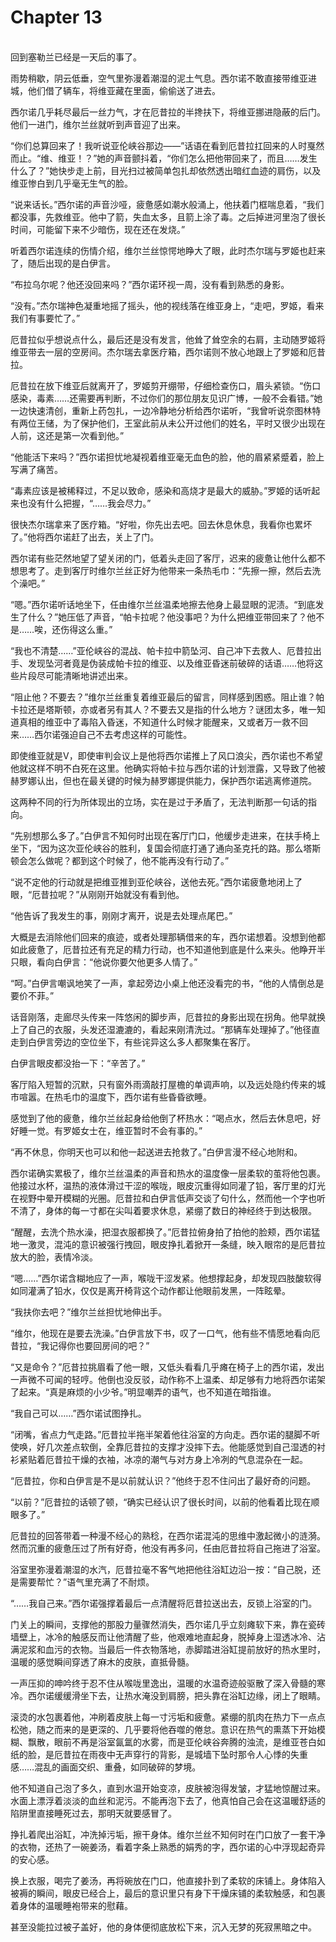 # Chapter 13

<br>
回到塞勒兰已经是一天后的事了。

雨势稍歇，阴云低垂，空气里弥漫着潮湿的泥土气息。西尔诺不敢直接带维亚进城，他们借了辆车，将维亚藏在里面，偷偷送了进去。

西尔诺几乎耗尽最后一丝力气，才在厄昔拉的半搀扶下，将维亚挪进隐蔽的后门。他们一进门，维尔兰丝就听到声音迎了出来。

“你们总算回来了！我听说亚伦峡谷那边——”话语在看到厄昔拉扛回来的人时戛然而止。“维、维亚！？”她的声音颤抖着，“你们怎么把他带回来了，而且……发生什么了？”她快步走上前，目光扫过被简单包扎却依然透出暗红血迹的肩伤，以及维亚惨白到几乎毫无生气的脸。

“说来话长。”西尔诺的声音沙哑，疲惫感如潮水般涌上，他扶着门框喘息着，“我们都没事，先救维亚。他中了箭，失血太多，且箭上涂了毒。之后掉进河里泡了很长时间，可能留下来不少暗伤，现在还在发烧。”

听着西尔诺连续的伤情介绍，维尔兰丝惊愕地睁大了眼，此时杰尔瑞与罗姬也赶来了，随后出现的是白伊言。

“布拉乌尔呢？他还没回来吗？”西尔诺环视一周，没有看到熟悉的身影。

“没有。”杰尔瑞神色凝重地摇了摇头，他的视线落在维亚身上，“走吧，罗姬，看来我们有事要忙了。”

厄昔拉似乎想说点什么，最后还是没有发言，他耸了耸空余的右肩，主动随罗姬将维亚带去一层的空房间。杰尔瑞去拿医疗箱，西尔诺则不放心地跟上了罗姬和厄昔拉。

厄昔拉在放下维亚后就离开了，罗姬剪开绷带，仔细检查伤口，眉头紧锁。“伤口感染，毒素……还需要再判断，不过你们的那位朋友见识广博，一般不会看错。”她一边快速清创，重新上药包扎，一边冷静地分析给西尔诺听，“我曾听说奈图林特有两位王储，为了保护他们，王室此前从未公开过他们的姓名，平时又很少出现在人前，这还是第一次看到他。”

“他能活下来吗？”西尔诺担忧地凝视着维亚毫无血色的脸，他的眉紧紧蹙着，脸上写满了痛苦。

“毒素应该是被稀释过，不足以致命，感染和高烧才是最大的威胁。”罗姬的话听起来也没有什么把握，“……我会尽力。”

很快杰尔瑞拿来了医疗箱。“好啦，你先出去吧。回去休息休息，我看你也累坏了。”他将西尔诺赶了出去，关上了门。

西尔诺有些茫然地望了望关闭的门，低着头走回了客厅，迟来的疲惫让他什么都不想思考了。走到客厅时维尔兰丝正好为他带来一条热毛巾：“先擦一擦，然后去洗个澡吧。”

“嗯。”西尔诺听话地坐下，任由维尔兰丝温柔地擦去他身上最显眼的泥渍。“到底发生了什么？”她压低了声音，“帕卡拉呢？他没事吧？为什么把维亚带回来了？他不是……唉，还伤得这么重。”

“我也不清楚……”亚伦峡谷的混战、帕卡拉中箭坠河、自己冲下去救人、厄昔拉出手、发现坠河者竟是伪装成帕卡拉的维亚、以及维亚昏迷前破碎的话语……他将这些片段尽可能清晰地讲述出来。

“阻止他？不要去？”维尔兰丝重复着维亚最后的留言，同样感到困惑。阻止谁？帕卡拉还是塔斯顿，亦或者另有其人？不要去又是指的什么地方？谜团太多，唯一知道真相的维亚中了毒陷入昏迷，不知道什么时候才能醒来，又或者万一救不回来……西尔诺强迫自己不去考虑这样的可能性。

即使维亚就是V，即使审判会议上是他将西尔诺推上了风口浪尖，西尔诺也不希望他就这样不明不白死在这里。他确实将帕卡拉与西尔诺的计划泄露，又导致了他被赫罗娜认出，但也在最关键的时候为赫罗娜提供能力，保护西尔诺逃离修道院。

这两种不同的行为所体现出的立场，实在是过于矛盾了，无法判断那一句话的指向。

“先别想那么多了。”白伊言不知何时出现在客厅门口，他缓步走进来，在扶手椅上坐下，“因为这次亚伦峡谷的胜利，复国会彻底打通了通向圣克托的路。那么塔斯顿会怎么做呢？都到这个时候了，他不能再没有行动了。”

“说不定他的行动就是把维亚推到亚伦峡谷，送他去死。”西尔诺疲惫地闭上了眼，“厄昔拉呢？”从刚刚开始就没有看到他。

“他告诉了我发生的事，刚刚才离开，说是去处理点尾巴。”

大概是去消除他们回来的痕迹，或者处理那辆借来的车，西尔诺想着。没想到他都如此疲惫了，厄昔拉还有充足的精力行动，也不知道他到底是什么来头。他睁开半只眼，看向白伊言：“他说你要欠他更多人情了。”

“呵。”白伊言嘲讽地笑了一声，拿起旁边小桌上他还没看完的书，“他的人情倒总是要价不菲。”

话音刚落，走廊尽头传来一阵悠闲的脚步声，厄昔拉的身影出现在拐角。他早就换上了自己的衣服，头发还湿漉漉的，看起来刚清洗过。“那辆车处理掉了。”他径直走到白伊言旁边的空位坐下，有些诧异这么多人都聚集在客厅。

白伊言眼皮都没抬一下：“辛苦了。”

客厅陷入短暂的沉默，只有窗外雨滴敲打屋檐的单调声响，以及远处隐约传来的城市喧嚣。在热毛巾的温度下，西尔诺有些昏昏欲睡。

感觉到了他的疲惫，维尔兰丝起身给他倒了杯热水：“喝点水，然后去休息吧，好好睡一觉。有罗姬女士在，维亚暂时不会有事的。”

“再不休息，你明天也可以和他一起送进去抢救了。”白伊言漫不经心地附和。

西尔诺确实累极了，维尔兰丝温柔的声音和热水的温度像一层柔软的茧将他包裹。他接过水杯，温热的液体滑过干涩的喉咙，眼皮沉重得如同灌了铅，客厅里的灯光在视野中晕开模糊的光圈。厄昔拉和白伊言低声交谈了句什么，然而他一个字也听不清了，身体的每一寸都在尖叫着要求休息，紧绷了数日的神经终于到达极限。

“醒醒，去洗个热水澡，把湿衣服都换了。”厄昔拉俯身拍了拍他的脸颊，西尔诺猛地一激灵，混沌的意识被强行拽回，眼皮挣扎着掀开一条缝，映入眼帘的是厄昔拉放大的脸，表情冷淡。

“嗯……”西尔诺含糊地应了一声，喉咙干涩发紧。他想撑起身，却发现四肢酸软得如同灌满了铅水，仅仅是离开椅背这个动作都让他眼前发黑，一阵眩晕。

“我扶你去吧？”维尔兰丝担忧地伸出手。

“维尔，他现在是要去洗澡。”白伊言放下书，叹了一口气，他有些不情愿地看向厄昔拉，“我记得你也要回房间的吧？”

“又是命令？”厄昔拉挑眉看了他一眼，又低头看看几乎瘫在椅子上的西尔诺，发出一声微不可闻的轻哼。他倒也没反驳，动作称不上温柔、却足够有力地将西尔诺架了起来。“真是麻烦的小少爷。”明显嘲弄的语气，也不知道在暗指谁。

“我自己可以……”西尔诺试图挣扎。

“闭嘴，省点力气走路。”厄昔拉半拖半架着他往浴室的方向走。西尔诺的腿脚不听使唤，好几次差点软倒，全靠厄昔拉的支撑才没摔下去。他能感觉到自己湿透的衬衫紧贴着厄昔拉干燥的衣袖，冰凉的潮气与对方身上冷冽的气息混杂在一起。

“厄昔拉，你和白伊言是不是以前就认识？”他终于忍不住问出了最好奇的问题。

“以前？”厄昔拉的话顿了顿，“确实已经认识了很长时间，以前的他看着比现在顺眼多了。”

厄昔拉的回答带着一种漫不经心的熟稔，在西尔诺混沌的思维中激起微小的涟漪。然而沉重的疲惫压过了所有好奇，他没有再多问，任由厄昔拉将自己拖进了浴室。

浴室里弥漫着潮湿的水汽，厄昔拉毫不客气地把他往浴缸边沿一按：“自己脱，还是需要帮忙？”语气里充满了不耐烦。

“……我自己来。”西尔诺强撑着最后一点清醒将厄昔拉送出去，反锁上浴室的门。

门关上的瞬间，支撑他的那股力量骤然消失，西尔诺几乎立刻瘫软下来，靠在瓷砖墙壁上，冰冷的触感反而让他清醒了些，他艰难地直起身，脱掉身上湿透冰冷、沾满泥浆和血污的衣物。当最后一件衣物落地，赤脚踏进浴缸提前放好的热水里时，温暖的感觉瞬间穿透了麻木的皮肤，直抵骨髓。

一声压抑的呻吟终于忍不住从喉咙里逸出，温暖的水温奇迹般驱散了深入骨髓的寒冷。西尔诺缓缓滑坐下去，让热水淹没到肩膀，把头靠在浴缸边缘，闭上了眼睛。

滚烫的水包裹着他，冲刷着皮肤上每一寸污垢和疲惫。紧绷的肌肉在热力下一点点松弛，随之而来的是更深的、几乎要将他吞噬的倦怠。意识在热气的熏蒸下开始模糊、飘散，眼前不再是浴室氤氲的水雾，而是亚伦峡谷奔腾的浊流，是维亚苍白如纸的脸，是厄昔拉在雨夜中无声穿行的背影，是城墙下坠时那令人心悸的失重感……混乱的画面交织、重叠，如同破碎的梦境。

他不知道自己泡了多久，直到水温开始变凉，皮肤被泡得发皱，才猛地惊醒过来。水面上漂浮着淡淡的血丝和泥污。不能再泡下去了，他真怕自己会在这温暖舒适的陷阱里直接睡死过去，那明天就要感冒了。

挣扎着爬出浴缸，冲洗掉污垢，擦干身体。维尔兰丝不知何时在门口放了一套干净的衣物，还热了一碗姜汤，看着字条上熟悉的娟秀的字，西尔诺的心中浮现起奇异的安心感。

换上衣服，喝完了姜汤，再将碗放在门口，他直接扑到了柔软的床铺上。身体陷入被褥的瞬间，眼皮已经合上，最后的意识里只有身下干燥床铺的柔软触感，和包裹着身体的温暖睡袍带来的慰藉。

甚至没能拉过被子盖好，他的身体便彻底放松下来，沉入无梦的死寂黑暗之中。
